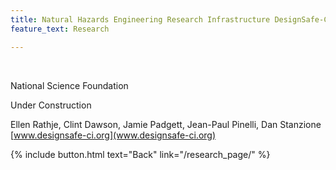 ```yaml
---
title: Natural Hazards Engineering Research Infrastructure DesignSafe-CI
feature_text: Research

---
```

<br />

National Science Foundation

Under Construction

Ellen Rathje, Clint Dawson, Jamie Padgett, Jean-Paul Pinelli, Dan Stanzione
[www.designsafe-ci.org](www.designsafe-ci.org)


{% include button.html text="Back" link="/research_page/" %}
